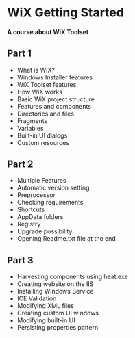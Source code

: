 # WiX Getting Started
#### A course about WiX Toolset

## Part 1
* What is WiX?
* Windows Installer features
* WiX Toolset features
* How WiX works
* Basic WiX project structure
* Features and components
* Directories and files
* Fragments
* Variables
* Built-in UI dialogs
* Custom resources

## Part 2
* Multiple Features
* Automatic version setting
* Preprocessor
* Checking requirements
* Shortcuts
* AppData folders
* Registry
* Upgrade possibility
* Opening Readme.txt file at the end

## Part 3
* Harvesting components using heat.exe
* Creating website on the IIS
* Installing Windows Service
* ICE Validation
* Modifying XML files
* Creating custom UI windows
* Modifying built-in UI
* Persisting properties pattern